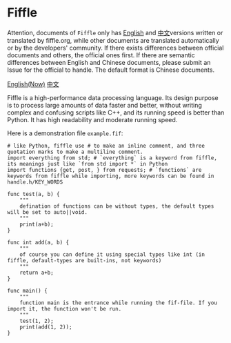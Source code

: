 # Fiffle

Attention, documents of `Fiffle` only has <a href="https://FiffleLang/Fiffle/docs/english.md">English</a> and <a href="https://FiffleLang/Fiffle/README.md">中文</a>versions written or translated by fiffle.org, while other documents are translated automatically or by the developers' community. If there exists differences between official documents and others, the official ones first. If there are semantic differences between English and Chinese documents, please submit an Issue for the official to handle. The default format is Chinese documents.

<a href="https://FiffleLang/Fiffle/docs/english.md">English(Now)</a> <a href="https://FiffleLang/Fiffle/README.md">中文</a>

Fiffle is a high-performance data processing language. Its design purpose is to process large amounts of data faster and better, without writing complex and confusing scripts like C++, and its running speed is better than Python. It has high readability and moderate running speed.

Here is a demonstration file `example.fif`:

```fif
# like Python, fiffle use # to make an inline comment, and three quotation marks to make a multiline comment.
import everything from std; # `everything` is a keyword from fiffle, its meanings just like `from std import *` in Python
import functions {get, post, } from requests; # `functions` are keywords from fiffle while importing, more keywords can be found in handle.h/KEY_WORDS

func test(a, b) {
    """
    defination of functions can be without types, the default types will be set to auto||void.
    """
    print(a+b);
}

func int add(a, b) {
    """
    of course you can define it using special types like int (in fiffle, default-types are built-ins, not keywords)
    """
    return a+b;
}

func main() { 
    """
    function main is the entrance while running the fif-file. If you import it, the function won't be run.
    """
    test(1, 2);
    print(add(1, 2));
}
```